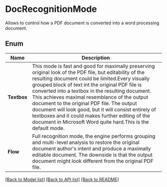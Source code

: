 ﻿
# DocRecognitionMode
Allows to control how a PDF document is converted into a word processing document.

## Enum
 Name | Description
------------ | ------------
**Textbox** | This mode is fast and good for maximally preserving original look of the PDF file, but editability of the resulting document could be limited.Every visually grouped block of text int the original PDF file is converted into a textbox in the resulting document. This achieves maximal resemblance of the output document to the original PDF file. The output document will look good, but it will consist entirely of textboxes and it could makes further editing of the document in Microsoft Word quite hard.This is the default mode.
**Flow** | Full recognition mode, the engine performs grouping and multi-level analysis to restore the original document author's intent and produce a maximally editable document. The downside is that the output document might look different from the original PDF file.


[[Back to Model list]](../../README.md#documentation-for-models) [[Back to API list]](../../README.md#documentation-for-api-endpoints) [[Back to README]](../../README.md)


